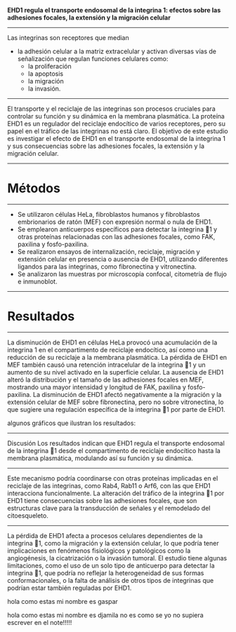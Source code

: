 **EHD1 regula el transporte endosomal de la integrina 1: efectos sobre las adhesiones focales, la extensión y la migración celular**

---

Las integrinas son receptores que median 
- la adhesión celular a la matriz extracelular y activan diversas vías de señalización que regulan funciones celulares como: 
	- la proliferación
	- la apoptosis
	- la migración 
	- la invasión.

---

El transporte y el reciclaje de las integrinas son procesos cruciales para controlar su función y su dinámica en la membrana plasmática.
La proteína EHD1 es un regulador del reciclaje endocítico de varios receptores, pero su papel en el tráfico de las integrinas no está claro.
El objetivo de este estudio es investigar el efecto de EHD1 en el transporte endosomal de la integrina 1 y sus consecuencias sobre las adhesiones focales, la extensión y la migración celular.

---

# Métodos

---
- Se utilizaron células HeLa, fibroblastos humanos y fibroblastos embrionarios de ratón (MEF) con expresión normal o nula de EHD1.
- Se emplearon anticuerpos específicos para detectar la integrina 1 y otras proteínas relacionadas con las adhesiones focales, como FAK, paxilina y fosfo-paxilina.
- Se realizaron ensayos de internalización, reciclaje, migración y extensión celular en presencia o ausencia de EHD1, utilizando diferentes ligandos para las integrinas, como fibronectina y vitronectina.
- Se analizaron las muestras por microscopía confocal, citometría de flujo e inmunoblot.

---

# Resultados

---

La disminución de EHD1 en células HeLa provocó una acumulación de la integrina 1 en el compartimento de reciclaje endocítico, así como una reducción de su reciclaje a la membrana plasmática.
La pérdida de EHD1 en MEF también causó una retención intracelular de la integrina 1 y un aumento de su nivel activado en la superficie celular.
La ausencia de EHD1 alteró la distribución y el tamaño de las adhesiones focales en MEF, mostrando una mayor intensidad y longitud de FAK, paxilina y fosfo-paxilina.
La disminución de EHD1 afectó negativamente a la migración y la extensión celular de MEF sobre fibronectina, pero no sobre vitronectina, lo que sugiere una regulación específica de la integrina 1 por parte de EHD1.

algunos gráficos que ilustran los resultados:

---
Discusión
Los resultados indican que EHD1 regula el transporte endosomal de la integrina 1 desde el compartimento de reciclaje endocítico hasta la membrana plasmática, modulando así su función y su dinámica.

--- 

Este mecanismo podría coordinarse con otras proteínas implicadas en el reciclaje de las integrinas, como Rab4, Rab11 o Arf6, con las que EHD1 interacciona funcionalmente.
La alteración del tráfico de la integrina 1 por EHD1 tiene consecuencias sobre las adhesiones focales, que son estructuras clave para la transducción de señales y el remodelado del citoesqueleto.

---

La pérdida de EHD1 afecta a procesos celulares dependientes de la integrina 1, como la migración y la extensión celular, lo que podría tener implicaciones en fenómenos fisiológicos y patológicos como la angiogénesis, la cicatrización o la invasión tumoral.
El estudio tiene algunas limitaciones, como el uso de un solo tipo de anticuerpo para detectar la integrina 1, que podría no reflejar la heterogeneidad de sus formas conformacionales, o la falta de análisis de otros tipos de integrinas que podrían estar también reguladas por EHD1.




hola como estas mi nombre es gaspar 

hola como estas mi nombre es djamila
no es como se yo no supiera escrever en el note!!!!!